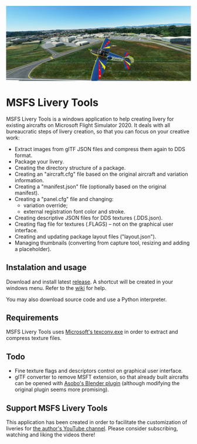 [![Header image](resources/header.jpg)](https://github.com/leandroarndt/msfs_livery_tools)

# MSFS Livery Tools

MSFS Livery Tools is a windows application to help creating livery for existing aircrafts
on Microsoft Flight Simulator 2020. It deals with all bureaucratic steps of livery creation,
so that you can focus on your creative work:

* Extract images from glTF JSON files and compress them again to DDS format.
* Package your livery.
* Creating the directory structure of a package.
* Creating an "aircraft.cfg" file based on the original aircraft and variation information.
* Creating a "manifest.json" file (optionally based on the original manifest).
* Creating a "panel.cfg" file and changing:
  * variation override;
  * external registration font color and stroke.
* Creating descriptive JSON files for DDS textures (.DDS.json).
* Creating flag file for textures (.FLAGS) – not on the graphical user interface.
* Creating and updating package layout files ("layout.json").
* Managing thumbnails (converting from capture tool, resizing and adding a placeholder).

## Instalation and usage

Download and install latest [release](https://github.com/leandroarndt/msfs_livery_tools/releases). A shortcut will be created in your windows menu. Refer to the [wiki](https://github.com/leandroarndt/msfs_livery_tools/wiki) for help.

You may also download source code and use a Python interpreter.

## Requirements

MSFS Livery Tools uses [Microsoft's texconv.exe](https://github.com/Microsoft/DirectXTex/wiki/Texconv)
in order to extract and compress texture files.

## Todo

* Fine texture flags and descriptors control on graphical user interface.
* glTF converter to remove MSFT extension, so that already built aircrafts can be
opened with [Asobo's Blender plugin](https://github.com/AsoboStudio/glTF-Blender-IO-MSFS) (although modifying the original plugin seems more promising).

## Support MSFS Livery Tools

This application has been created in order to facilitate the customization of liveries for [the
author's YouTube channel](https://youtube.com/@fswt). Please consider subscribing, watching and
liking the videos there!
